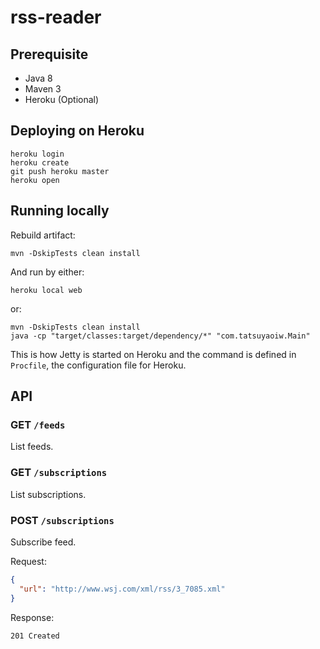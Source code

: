 # rss-reader

## Prerequisite

- Java 8
- Maven 3
- Heroku (Optional)

## Deploying on Heroku

```
heroku login
heroku create
git push heroku master
heroku open
```

## Running locally

Rebuild artifact:

```
mvn -DskipTests clean install
```

And run by either:

```
heroku local web
```

or:

```
mvn -DskipTests clean install
java -cp "target/classes:target/dependency/*" "com.tatsuyaoiw.Main"
```

This is how Jetty is started on Heroku and the command is defined in `Procfile`, the configuration file for Heroku.

## API

### GET `/feeds`

List feeds.

### GET `/subscriptions`

List subscriptions.

### POST `/subscriptions`

Subscribe feed.

Request:

```json
{
  "url": "http://www.wsj.com/xml/rss/3_7085.xml"
}
```

Response:

```
201 Created
```